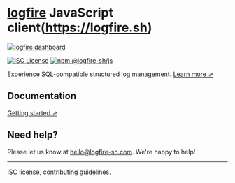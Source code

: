 # [logfire](https://logfire.sh) JavaScript client(https://logfire.sh)

[![logfire dashboard](https://ibb.co/Km31FQG)](https://logfire.sh)

[![ISC License](https://img.shields.io/badge/license-ISC-ff69b4.svg)](https://github.com/logfire/logfire-js/blob/master/LICENSE.md)
[![npm @logfire-sh/js](https://img.shields.io/npm/v/@logfire-sh/js?color=success&label=npm%20%40logfire%2Fjs)](https://www.npmjs.com/package/@logfire-sh/js)

Experience SQL-compatible structured log management. [Learn more ⇗](https://logfire.sh/)

## Documentation

[Getting started ⇗](https://logfire.shdocs/logs/javascript/)

## Need help?

Please let us know at [hello@logfire-sh.com](mailto:hello@logfire-sh.com). We're happy to help!

---

[ISC license](https://github.com/logfire/logfire-js/blob/master/LICENSE.md), [contributing guidelines](https://github.com/logfire/logfire-js/blob/master/CONTRIBUTING.md).
